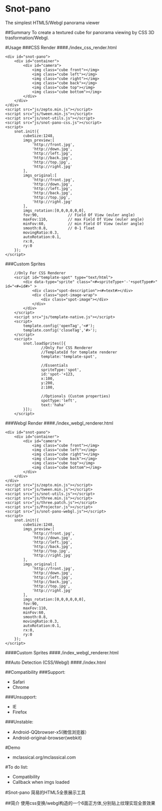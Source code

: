 # Snot-pano
The simplest HTML5/Webgl panorama viewer

##Summary
To create a textured cube for panorama viewing by CSS 3D trasformation/Webgl.

#Usage
###CSS Render
####./index_css_render.html
```
<div id="snot-pano">
    <div id="container">
        <div id="camera">
            <img class="cube front"></img>
            <img class="cube left"></img>
            <img class="cube right"></img>
            <img class="cube back"></img>
            <img class="cube top"></img>
            <img class="cube bottom"></img>
        </div>
    </div>
</div>
<script src="js/zepto.min.js"></script>
<script src="js/tween.min.js"></script>
<script src="js/snot-utils.js"></script>
<script src="js/snot-pano-css.js"></script>
<script>
    snot.init({
        cubeSize:1248,
        imgs_preview:[
            'http://front.jpg',
            'http://down.jpg',
            'http://left.jpg',
            'http://back.jpg',
            'http://top.jpg',
            'http://right.jpg'
        ],
        imgs_original:[
            'http://front.jpg',
            'http://down.jpg',
            'http://left.jpg',
            'http://back.jpg',
            'http://top.jpg',
            'http://right.jpg'
        ],
        imgs_rotation:[0,0,0,0,0,0],
        fov:90,             // Field Of View (euler angle)
        maxFov:110,         // max Field Of View (euler angle)
        minFov:60,          // min Field Of View (euler angle)
        smooth:0.8,         // 0-1 float
        movingRatio:0.3,
        autoRotation:0.1,
        rx:0,
        ry:0
    });
</script>
```
###Custom Sprites
```
    //Only For CSS Renderer
    <script id="template-spot" type="text/html">
        <div data-type="sprite" class="<#=spriteType+'-'+spotType#>" id="<#=id#>" >
            <div class="spot-description"><#=text#></div>
            <div class="spot-image-wrap">
                <div class="spot-image"></div>
            </div>
        </div>
    </script>
    <script src="js/template-native.js"></script>
    <script>
        template.config('openTag','<#');
        template.config('closeTag','#>');
    </script>
    <script>
        snot.loadSprites([{
                //Only For CSS Renderer
                //TemplateId for template renderer
                template:'template-spot',

                //Essentials
                spriteType:'spot',
                id:'spot-'+123,
                x:100,
                y:200,
                z:100,

                //Optionals (Custom properties)
                spotType:'left',
                text:'haha'
        }]);
    </script>
```
###Webgl Render
####./index_webgl_renderer.html
```
<div id="snot-pano">
    <div id="container">
        <div id="camera">
            <img class="cube front"></img>
            <img class="cube left"></img>
            <img class="cube right"></img>
            <img class="cube back"></img>
            <img class="cube top"></img>
            <img class="cube bottom"></img>
        </div>
    </div>
</div>
<script src="js/zepto.min.js"></script>
<script src="js/tween.min.js"></script>
<script src="js/snot-utils.js"></script>
<script src="js/three.min.js"></script>
<script src="js/three.patch.js"></script>
<script src="js/Projector.js"></script>
<script src="js/snot-pano-webgl.js"></script>
<script>
    snot.init({
        cubeSize:1248,
        imgs_preview:[
            'http://front.jpg',
            'http://down.jpg',
            'http://left.jpg',
            'http://back.jpg',
            'http://top.jpg',
            'http://right.jpg'
        ],
        imgs_original:[
            'http://front.jpg',
            'http://down.jpg',
            'http://left.jpg',
            'http://back.jpg',
            'http://top.jpg',
            'http://right.jpg'
        ],
        imgs_rotation:[0,0,0,0,0,0],
        fov:90,
        maxFov:110,
        minFov:60,
        smooth:0.8,
        movingRatio:0.3,
        autoRotation:0.1,
        rx:0,
        ry:0
    });
</script>
```
####Custom Sprites
####./index_webgl_renderer.html

##Auto Detection (CSS/Webgl)
####./index.html

##Compatibility
###Support:
* Safari
* Chrome

###Unsupport:
* IE
* Firefox

###Unstable:
* Android-QQbrowser-x5(微信浏览器）
* Android-original-browser(webkit) 

#Demo
* mclassical.org/mclassical.com

#To do list:
* Compatibility
* Callback when imgs loaded

#Snot-pano
简易的HTML5全景展示工具

##简介
使用css变换/webgl构造的一个6面正方体,分别贴上纹理实现全景效果
